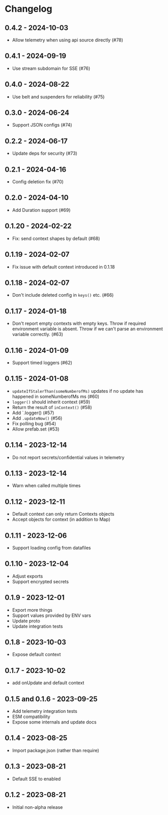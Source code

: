 # Changelog

## 0.4.2 - 2024-10-03

- Allow telemetry when using api source directly (#78)

## 0.4.1 - 2024-09-19

- Use stream subdomain for SSE (#76)

## 0.4.0 - 2024-08-22

- Use belt and suspenders for reliability (#75)

## 0.3.0 - 2024-06-24

- Support JSON configs (#74)

## 0.2.2 - 2024-06-17

- Update deps for security (#73)

## 0.2.1 - 2024-04-16

- Config deletion fix (#70)

## 0.2.0 - 2024-04-10

- Add Duration support (#69)

## 0.1.20 - 2024-02-22

- Fix: send context shapes by default (#68)

## 0.1.19 - 2024-02-07

- Fix issue with default context introduced in 0.1.18

## 0.1.18 - 2024-02-07

- Don't include deleted config in `keys()` etc. (#66)

## 0.1.17 - 2024-01-18

- Don't report empty contexts with empty keys. Throw if required environment variable is absent. Throw if we can't parse an environment variable correctly. (#63)

## 0.1.16 - 2024-01-09

- Support timed loggers (#62)

## 0.1.15 - 2024-01-08

- `updateIfStalerThan(someNumberofMs)` updates if no update has happened in someNumberofMs ms (#60)
- `logger()` should inherit context (#59)
- Return the result of `inContext()` (#58)
- Add `.logger() (#57)
- Add `.updateNow()` (#56)
- Fix polling bug (#54)
- Allow prefab.set (#53)

## 0.1.14 - 2023-12-14

- Do not report secrets/confidential values in telemetry

## 0.1.13 - 2023-12-14

- Warn when called multiple times

## 0.1.12 - 2023-12-11

- Default context can only return Contexts objects
- Accept objects for context (in addition to Map)

## 0.1.11 - 2023-12-06

- Support loading config from datafiles

## 0.1.10 - 2023-12-04

- Adjust exports
- Support encrypted secrets

## 0.1.9 - 2023-12-01

- Export more things
- Support values provided by ENV vars
- Update proto
- Update integration tests

## 0.1.8 - 2023-10-03

- Expose default context

## 0.1.7 - 2023-10-02

- add onUpdate and default context

## 0.1.5 and 0.1.6 - 2023-09-25

- Add telemetry integration tests
- ESM compatibility
- Expose some internals and update docs

## 0.1.4 - 2023-08-25

- Import package.json (rather than require)

## 0.1.3 - 2023-08-21

- Default SSE to enabled

## 0.1.2 - 2023-08-21

- Initial non-alpha release
